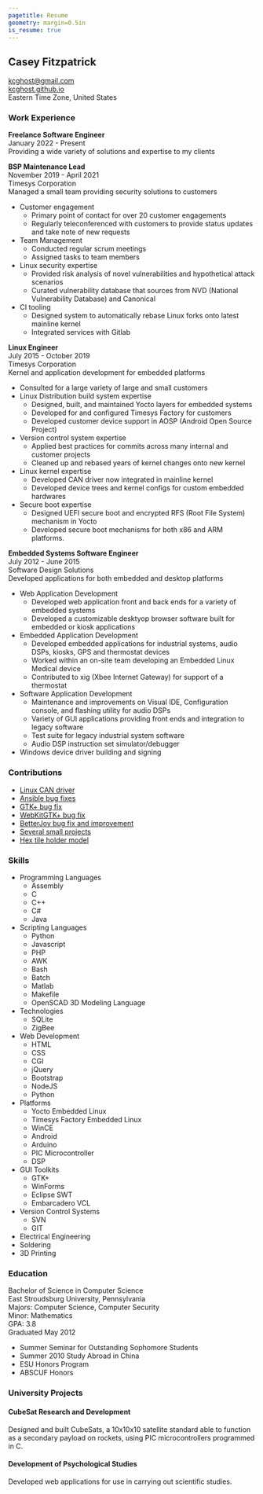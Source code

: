 ```yaml
---
pagetitle: Resume
geometry: margin=0.5in
is_resume: true
---
```

## Casey Fitzpatrick ##
[kcghost@gmail.com](mailto:kcghost@gmail.com)  
[kcghost.github.io](http://kcghost.github.io/)  
Eastern Time Zone, United States  

### Work Experience ###
**Freelance Software Engineer**  
January 2022 - Present  
Providing a wide variety of solutions and expertise to my clients  

**BSP Maintenance Lead**  
November 2019 - April 2021  
Timesys Corporation  
Managed a small team providing security solutions to customers  

+ Customer engagement
    - Primary point of contact for over 20 customer engagements
    - Regularly teleconferenced with customers to provide status updates and take note of new requests
+ Team Management
    - Conducted regular scrum meetings
    - Assigned tasks to team members
+ Linux security expertise
    - Provided risk analysis of novel vulnerabilities and hypothetical attack scenarios
    - Curated vulnerability database that sources from NVD (National Vulnerability Database) and Canonical
+ CI tooling
    - Designed system to automatically rebase Linux forks onto latest mainline kernel
    - Integrated services with Gitlab

**Linux Engineer**  
July 2015 - October 2019  
Timesys Corporation  
Kernel and application development for embedded platforms  

+ Consulted for a large variety of large and small customers
+ Linux Distribution build system expertise
    - Designed, built, and maintained Yocto layers for embedded systems
    - Developed for and configured Timesys Factory for customers
    - Developed customer device support in AOSP (Android Open Source Project)
+ Version control system expertise
    - Applied best practices for commits across many internal and customer projects 
    - Cleaned up and rebased years of kernel changes onto new kernel
+ Linux kernel expertise
    - Developed CAN driver now integrated in mainline kernel
    - Developed device trees and kernel configs for custom embedded hardwares
+ Secure boot expertise
    - Designed UEFI secure boot and encrypted RFS (Root File System) mechanism in Yocto
    - Developed secure boot mechanisms for both x86 and ARM platforms.

**Embedded Systems Software Engineer**  
July 2012 - June 2015  
Software Design Solutions  
Developed applications for both embedded and desktop platforms  

+ Web Application Development
    - Developed web application front and back ends for a variety of embedded systems
    - Developed a customizable desktyop browser software built for embedded or kiosk applications
+ Embedded Application Development
    - Developed embedded applications for industrial systems, audio DSPs, kiosks, GPS and thermostat devices
    - Worked within an on-site team developing an Embedded Linux Medical device
    - Contributed to xig (Xbee Internet Gateway) for support of a thermostat
+ Software Application Development
    - Maintenance and improvements on Visual IDE, Configuration console, and flashing utility for audio DSPs
    - Variety of GUI applications providing front ends and integration to legacy software
    - Test suite for legacy industrial system software
    - Audio DSP instruction set simulator/debugger
+ Windows device driver building and signing

### Contributions ###
+ [Linux CAN driver](https://git.kernel.org/pub/scm/linux/kernel/git/stable/linux.git/tree/drivers/net/can/spi/hi311x.c#n1034)
+ [Ansible bug fixes](https://github.com/ansible/ansible/commits/devel?author=kcghost)
+ [GTK+ bug fix](https://bugzilla.gnome.org/show_bug.cgi?id=679019)
+ [WebKitGTK+ bug fix](https://bugs.webkit.org/show_bug.cgi?id=124226)
+ [BetterJoy bug fix and improvement](https://github.com/Davidobot/BetterJoy/commit/8d5fd675bd3199b6dfa2ad2aae2ef71c6319cce3)
+ [Several small projects](https://github.com/kcghost?tab=repositories)
+ [Hex tile holder model](http://www.thingiverse.com/thing:139005)

### Skills ###
+ Programming Languages
    - Assembly
    - C
    - C++
    - C#
    - Java
+ Scripting Languages
    - Python
    - Javascript
    - PHP
    - AWK
    - Bash
    - Batch
    - Matlab
    - Makefile
    - OpenSCAD 3D Modeling Language
+ Technologies
    - SQLite
    - ZigBee
+ Web Development
    - HTML
    - CSS
    - CGI
    - jQuery
    - Bootstrap
    - NodeJS
    - Python
+ Platforms
    - Yocto Embedded Linux
    - Timesys Factory Embedded Linux
    - WinCE
    - Android
    - Arduino
    - PIC Microcontroller
    - DSP
+ GUI Toolkits
    - GTK+
    - WinForms
    - Eclipse SWT
    - Embarcadero VCL
+ Version Control Systems
    - SVN
    - GIT
+ Electrical Engineering
+ Soldering
+ 3D Printing

### Education ###
Bachelor of Science in Computer Science  
East Stroudsburg University, Pennsylvania  
Majors: Computer Science, Computer Security  
Minor: Mathematics  
GPA: 3.8  
Graduated May 2012

- Summer Seminar for Outstanding Sophomore Students
- Summer 2010 Study Abroad in China
- ESU Honors Program
- ABSCUF Honors

### University Projects ###

#### CubeSat Research and Development ####
Designed and built CubeSats, a 10x10x10 satellite standard able to function as a secondary payload on rockets, using PIC microcontrollers programmed in C.

#### Development of Psychological Studies ####
Developed web applications for use in carrying out scientific studies.
